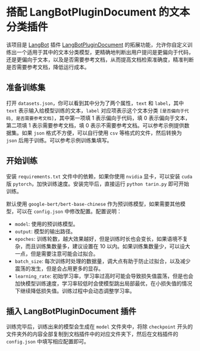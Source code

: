 # 搭配 LangBotPluginDocument 的文本分类插件

该项目是 [LangBot](https://github.com/RockChinQ/LangBot) 插件 [LangBotPluginDocument](https://github.com/unanmed/LangBotPluginDocument) 的拓展功能，允许你自定义训练出一个适用于其中的文本分类模型，更精确地判断出用户提问是更偏向于代码，还是更偏向于文本，以及是否需要参考文档，从而提高文档检索准确度，精准判断是否需要参考文档，降低运行成本。

## 准备训练集

打开 `datasets.json`，你可以看到其中分为了两个属性，`text` 和 `label`，其中 `text` 表示输入给模型训练的文本，`label` 对应项表示这个文本分类 `[是否偏向于代码, 是否需要参考文档]`，其中第一项填 1 表示偏向于代码，填 0 表示偏向于文本，第二项填 1 表示需要参考文档，填 0 表示不需要参考文档。可以参考示例提供数据集。如果 `json` 格式不方便，可以自行使用 `csv` 等格式的文件，然后转换为 `json` 后用于训练。可以参考示例训练集填写。

## 开始训练

安装 `requirements.txt` 文件中的依赖，如果你使用 `nvidia` 显卡，可以安装 `cuda` 版 `pytorch`，加快训练速度。安装完毕后，直接运行 `python tarin.py` 即可开始训练。

默认使用 `google-bert/bert-base-chinese` 作为预训练模型，如果需要其他模型，可以在 `config.json` 中修改配置。配置说明：

-   `model`: 使用的预训练模型。
-   `output`: 模型的输出路径。
-   `epoches`: 训练轮数，越大效果越好，但是训练时长也会变长，如果语境不复杂，而且训练集数量多，建议设置在 10 以内。如果训练集数量少，可以设大一点，但是需要注意可能会过拟合。
-   `batch_size`: 每次训练时处理的数据量，调大点有助于防止过拟合，以及减少震荡的发生，但是会占用更多的显存。
-   `learning_rate`: 初始学习率，学习率过高时可能会导致损失值震荡，但是也会加快模型训练速度，学习率较低时会使模型跳出局部最优，在小损失值的情况下继续降低损失值。训练过程中会动态调整学习率。

## 插入 LangBotPluginDocument 插件

训练完毕后，训练出来的模型会生成在 `model` 文件夹中，将除 `checkpoint` 开头的文件夹外的内容全部复制到文档插件中的对应文件夹下，然后在文档插件的 `config.json` 中填写相应配置即可。

